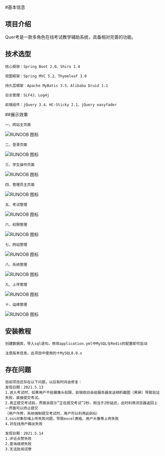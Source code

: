 #基本信息

## 项目介绍
Quer考是一款多角色在线考试教学辅助系统，具备相对完善的功能。

## 技术选型

    核心框架：Spring Boot 2.0、Shiro 1.4
    
    视图框架：Spring MVC 5.2、Thymeleaf 3.0
    
    持久层框架：Apache MyBatis 3.5、Alibaba Druid 1.1
    
    日志管理：SLF4J、Log4j
    
    前端组件：jQuery 3.4、HC-Sticky 2.1、jQuery easyfader
    
##展示效果

    一、网站主页面
![RUNOOB 图标](showpictures/1.png)

    二、登录页面
![RUNOOB 图标](showpictures/2.png)
    
    三、学生操作页面
![RUNOOB 图标](showpictures/3.png)
    
    四、管理员主页面
![RUNOOB 图标](showpictures/4.png)
    
    五、考试管理
![RUNOOB 图标](showpictures/5.png)
    
    六、权限管理
![RUNOOB 图标](showpictures/6.png)
    
    七、网站管理
![RUNOOB 图标](showpictures/7.png)
    
    八、系统管理
![RUNOOB 图标](showpictures/8.png)
    
    九、上传管理 
![RUNOOB 图标](showpictures/9.png)
    
    十、运维管理 
![RUNOOB 图标](showpictures/10.png)


## 安装教程

    创建数据库，导入sql语句。修改application.yml中MySQL与Redis的配置即可启动
    
    注意版本信息，此项目中使用的十MySQL8.0.x
  
## 存在问题
    目前项目还存在以下问题，以后有时间会修复：
    发现日期：2021.5.13
    1.进入考试时，如果用户不给摄像头权限，前端依旧会给服务器发送相机截图（黑屏）导致验证失败，直接提交考试。
    2.真正提交考试前，界面会提示“正在提交考试”2秒，相当于2秒延迟，此时利用浏览器返回上一界面可以终止提交
    （用户作弊，系统强制提交考试时，用户可以利用此BUG）
    3.oss对象存储上传失败问题，导致excel表格、用户头像等上传失败
    4.对在线用户踢出失败
    
    发现日期：2021.5.14
    1.评论点赞失败
    2.查询成绩失败
    3.无法批阅试卷
    
